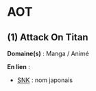 # AOT

## (1) Attack On Titan

**Domaine(s)** : Manga / Animé

**En lien** :

+ [SNK](../S/snk.md) : nom japonais
